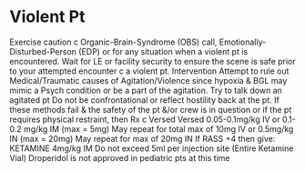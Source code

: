 # Violent Pt

Exercise caution c Organic-Brain-Syndrome (OBS) call, Emotionally-Disturbed-Person (EDP) or for any situation when a violent pt is encountered.
Wait for LE or facility security to ensure the scene is safe prior to your attempted encounter c a violent pt.
Intervention
Attempt to rule out Medical/Traumatic causes of Agitation/Violence since hypoxia & BGL may mimic a Psych condition or be a part of the agitation.
Try to talk down an agitated pt
Do not be confrontational or reflect hostility back at the pt.
If these methods fail & the safety of the pt &/or crew is in question or if the pt requires physical restraint, then Rx c Versed
Versed 0.05-0.1mg/kg IV
or             0.1-0.2 mg/kg IM (max = 5mg)
May repeat for total max of 10mg IV
or                   0.5mg/kg IN (max = 20mg)
May repeat for max of 20mg IN
If RASS +4 then give:
KETAMINE 4mg/kg IM
Do not exceed 5ml per injection site (Entire Ketamine Vial)
Droperidol is not approved in pediatric pts at this time
